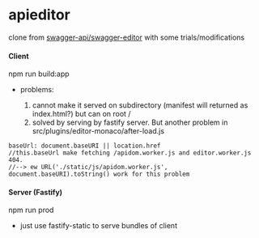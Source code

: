 # apieditor
clone from [swagger-api/swagger-editor](https://github.com/swagger-api/swagger-editor) with some trials/modifications

#### Client
npm run build:app

- problems:

  1. cannot make it served on subdirectory (manifest will returned as index.html?) but can on root /
  2. solved by serving by fastify server. But another problem in src/plugins/editor-monaco/after-load.js

```
baseUrl: document.baseURI || location.href
//this.baseUrl make fetching /apidom.worker.js and editor.worker.js 404.
//--> ew URL('./static/js/apidom.worker.js', document.baseURI).toString() work for this problem

```

#### Server (Fastify)
npm run prod

- just use fastify-static to serve bundles of client

